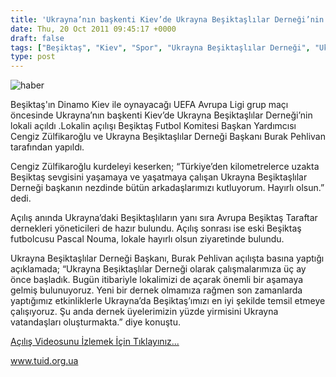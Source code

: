 ```yaml
---
title: 'Ukrayna’nın başkenti Kiev’de Ukrayna Beşiktaşlılar Derneği’nin lokali açıldı'
date: Thu, 20 Oct 2011 09:45:17 +0000
draft: false
tags: ["Beşiktaş", "Kiev", "Spor", "Ukrayna Beşiktaşlılar Derneği", "Ukrayna Beşiktaşlılar Derneği"]
type: post
---
```


![haber](http://arsiv.tuid.org.ua/images/haber/besik.jpg)







































Beşiktaş'ın Dinamo Kiev ile oynayacağı UEFA Avrupa Ligi grup maçı öncesinde Ukrayna’nın başkenti Kiev’de Ukrayna Beşiktaşlılar Derneği’nin lokali açıldı .Lokalin açılışı Beşiktaş Futbol Komitesi Başkan Yardımcısı Cengiz Zülfikaroğlu ve Ukrayna Beşiktaşlılar Derneği Başkanı Burak Pehlivan tarafından yapıldı.

Cengiz Zülfikaroğlu kurdeleyi keserken; “Türkiye’den kilometrelerce uzakta Beşiktaş sevgisini yaşamaya ve yaşatmaya çalışan Ukrayna Beşiktaşlılar Derneği başkanın nezdinde bütün arkadaşlarımızı kutluyorum. Hayırlı olsun.” dedi.

Açılış anında Ukrayna’daki Beşiktaşlıların yanı sıra Avrupa Beşiktaş Taraftar dernekleri yöneticileri de hazır bulundu. Açılış sonrası ise eski Beşiktaş futbolcusu Pascal Nouma, lokale hayırlı olsun ziyaretinde bulundu.

Ukrayna Beşiktaşlılar Derneği Başkanı, Burak Pehlivan açılışta basına yaptığı açıklamada; “Ukrayna Beşiktaşlılar Derneği olarak çalışmalarımıza üç ay önce başladık. Bugün itibariyle lokalimizi de açarak önemli bir aşamaya gelmiş bulunuyoruz. Yeni bir dernek olmamıza rağmen son zamanlarda yaptığımız etkinliklerle Ukrayna’da Beşiktaş’ımızı en iyi şekilde temsil etmeye çalışıyoruz. Şu anda dernek üyelerimizin yüzde yirmisini Ukrayna vatandaşları oluşturmakta.” diye konuştu.

[Açılış Videosunu İzlemek İçin Tıklayınız...](http://www.facebook.com/photo.php?v=10150365831263427)

www.tuid.org.ua

